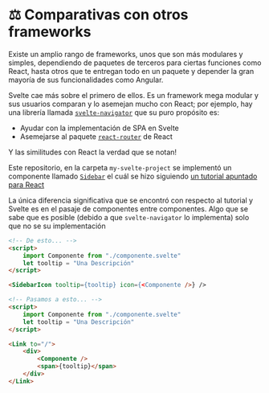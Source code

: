 # ⚖️ Comparativas con otros frameworks
Existe un amplio rango de frameworks, unos que son más modulares y simples, dependiendo de paquetes de terceros para ciertas funciones como React, hasta otros que te entregan todo en un paquete y depender la gran mayoría de sus funcionalidades como Angular.

Svelte cae más sobre el primero de ellos. Es un framework mega modular y sus usuarios comparan y lo asemejan mucho con React; por ejemplo, hay una librería llamada [`svelte-navigator`](https://github.com/mefechoel/svelte-navigator) que su puro propósito es:
- Ayudar con la implementación de SPA en Svelte
- Asemejarse al paquete [`react-router`](https://github.com/remix-run/react-router) de React

Y las similitudes con React la verdad que se notan!

Este repositorio, en la carpeta `my-svelte-project` se implementó un componente llamado [`Sidebar`](https://github.com/ucudal/PW_2021_Framework-Svelte/blob/main/my-svelte-project/src/Components/Sidebar/Sidebar.svelte) el cuál se hizo siguiendo [un tutorial apuntado para React](https://www.youtube.com/watch?v=pfaSUYaSgRo)

La única diferencia significativa que se encontró con respecto al tutorial y Svelte es en el pasaje de componentes entre componentes. Algo que se sabe que es posible (debido a que `svelte-navigator` lo implementa) solo que no se su implementación

```html
<!-- De esto... -->
<script>
	import Componente from "./componente.svelte"
	let tooltip = "Una Descripción"
</script>

<SidebarIcon tooltip={tooltip} icon={<Componente />} />

<!-- Pasamos a esto... -->
<script>
	import Componente from "./componente.svelte"
	let tooltip = "Una Descripción"
</script>

<Link to="/">
	<div>
		<Componente />
		<span>{tooltip}</span>
	</div>
</Link>

```